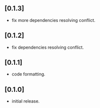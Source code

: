 ## [0.1.3]
* fix more dependencies resolving conflict.
## [0.1.2]
* fix dependencies resolving conflict.
## [0.1.1]
* code formatting.
## [0.1.0]
* initial release.
